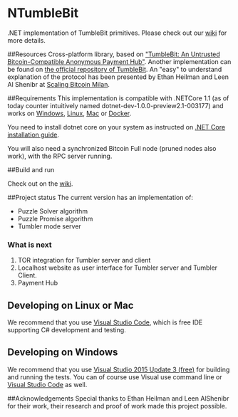 # NTumbleBit
.NET implementation of TumbleBit primitives.
Please check out our [wiki](https://github.com/NTumbleBit/NTumbleBit/wiki) for more details.

##Resources
Cross-platform library, based on ["TumbleBit: An Untrusted Bitcoin-Compatible Anonymous Payment Hub"](https://eprint.iacr.org/2016/575). 
Another implementation can be found on [the official repository of TumbleBit](https://github.com/BUSEC/TumbleBit). 
An "easy" to understand explanation of the protocol has been presented by Ethan Heilman and Leen Al Shenibr at [Scaling Bitcoin Milan](https://www.youtube.com/watch?v=iGVSnxz1mn8).

##Requirements
This implementation is compatible with .NETCore 1.1 (as of today counter intuitively named dotnet-dev-1.0.0-preview2.1-003177) and works on [Windows](https://www.microsoft.com/net/core#windowsvs2015), [Linux](https://www.microsoft.com/net/core#linuxredhat), [Mac](https://www.microsoft.com/net/core#macos) or [Docker](https://www.microsoft.com/net/core#dockercmd).

You need to install dotnet core on your system as instructed on [.NET Core installation guide](https://www.microsoft.com/net/core).

You will also need a synchronized Bitcoin Full node (pruned nodes also work), with the RPC server running.

##Build and run

Check out on the [wiki](https://github.com/NTumbleBit/NTumbleBit/wiki/How-to-Run).

##Project status
The current version has an implementation of:
* Puzzle Solver algorithm
* Puzzle Promise algorithm
* Tumbler mode server

### What is next

1. TOR integration for Tumbler server and client
2. Localhost website as user interface for Tumbler server and Tumbler Client.
3. Payment Hub

## Developing on Linux or Mac

We recommend that you use [Visual Studio Code](https://code.visualstudio.com/), which is free IDE supporting C# development and testing.

## Developing on Windows

We recommend that you use [Visual Studio 2015 Update 3 (free)](https://www.visualstudio.com/vs/community/) for building and running the tests.
You can of course use Visual use command line or [Visual Studio Code](https://code.visualstudio.com/) as well.

##Acknowledgements
Special thanks to Ethan Heilman and Leen AlShenibr for their work, their research and proof of work made this project possible.

